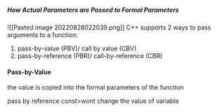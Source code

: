 ##### How Actual Parameters are Passed to Formal Parameters
![[Pasted image 20220828022039.png]]
C++ supports 2 ways to pass arguments to a function:
1. pass-by-value (PBV)/ call by value (CBV)
2. pass-by-reference (PBR)/  call-by-reference (CBR)

#### Pass-by-Value
the value is copied into the formal parameters of the function

pass by reference
const>wont change the value of variable